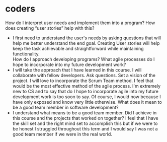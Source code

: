 # coders
How do I interpret user needs and implement them into a program? How does creating “user stories” help with this?
* I first need to understand the user's needs by asking questions that will help me better understand the end goal. Creating User stories will help keep the task achievable and straightforward while maintaining functionality.\
How do I approach developing programs? What agile processes do I hope to incorporate into my future development work?
* I will take the approach that I have learned in this course. I will collaborate with fellow developers. Ask questions. Set a vision of the project. I will love to incorporate the Scrum Team method. I feel that would be the most effective method of the agile process. I'm extremely new to CS and to say that do I hope to incorporate agile into my future development work is too soon to say. Of course, I would now because I have only exposed and know very little otherwise.
What does it mean to be a good team member in software development?
* I understand what means to be a good team member. Did I achieve in this course and the projects that worked on together? I feel that I have the skill set and the right mind set to accomplish this but if we were to be honest I struggled throughout this term and I would say I was not a good team member if we were in the real world. 
